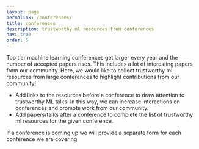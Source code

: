 ```yaml
---
layout: page
permalink: /conferences/
title: conferences
description: trustworthy ml resources from conferences
nav: true
order: 5
---
```

<!--Here, we will create multiple folders for conferences. -->
Top tier machine learning conferences get larger every year and the number of accepted papers rises. This includes a lot of interesting papers from our community. Here, we would like to collect trustworthy ml resources from large conferences to highlight contributions from our community!
* Add links to the resources before a conference to draw attention to trustworthy ML talks. In this way, we can increase interactions on conferences and promote work from our community.
* Add papers/talks after a conference to complete the list of trustworthy ml resources for the given conference. 

If a conference is coming up we will provide a separate form for each conference we are covering. 
<!-- _conferences/-->


